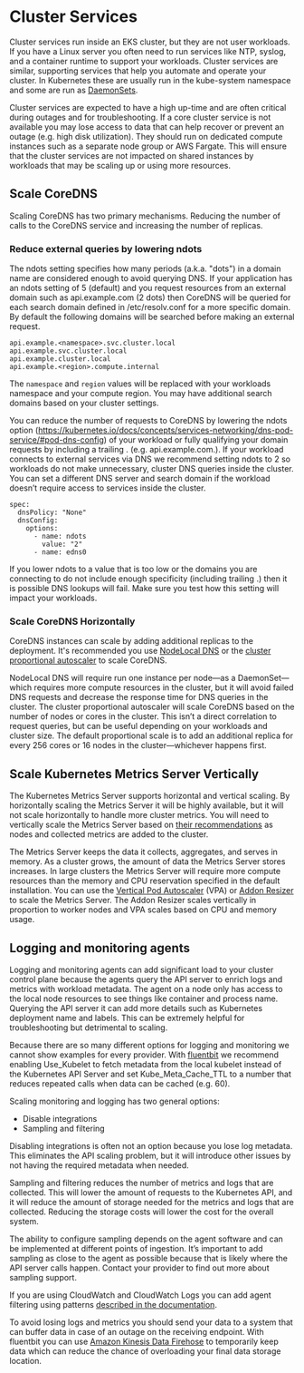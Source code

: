 # Cluster Services

Cluster services run inside an EKS cluster, but they are not user workloads. If you have a Linux server you often need to run services like NTP, syslog, and a container runtime to support your workloads. Cluster services are similar, supporting services that help you automate and operate your cluster. In Kubernetes these are usually run in the kube-system namespace and some are run as [DaemonSets](https://kubernetes.io/docs/concepts/workloads/controllers/daemonset/).

Cluster services are expected to have a high up-time and are often critical during outages and for troubleshooting. If a core cluster service is not available you may lose access to data that can help recover or prevent an outage (e.g. high disk utilization). They should run on dedicated compute instances such as a separate node group or AWS Fargate. This will ensure that the cluster services are not impacted on shared instances by workloads that may be scaling up or using more resources.

## Scale CoreDNS

Scaling CoreDNS has two primary mechanisms. Reducing the number of calls to the CoreDNS service and increasing the number of replicas.

### Reduce external queries by lowering ndots

The ndots setting specifies how many periods (a.k.a. "dots") in a domain name are considered enough to avoid querying DNS. If your application has an ndots setting of 5 (default) and you request resources from an external domain such as api.example.com (2 dots) then CoreDNS will be queried for each search domain defined in /etc/resolv.conf for a more specific domain. By default the following domains will be searched before making an external request.

```
api.example.<namespace>.svc.cluster.local
api.example.svc.cluster.local
api.example.cluster.local
api.example.<region>.compute.internal
```

The `namespace` and `region` values will be replaced with your workloads namespace and your compute region. You may have additional search domains based on your cluster settings.

You can reduce the number of requests to CoreDNS by lowering the ndots option (https://kubernetes.io/docs/concepts/services-networking/dns-pod-service/#pod-dns-config) of your workload or fully qualifying your domain requests by including a trailing . (e.g. api.example.com.). If your workload connects to external services via DNS we recommend setting ndots to 2 so workloads do not make unnecessary, cluster DNS queries inside the cluster. You can set a different DNS server and search domain if the workload doesn’t require access to services inside the cluster.

```
spec:
  dnsPolicy: "None"
  dnsConfig:
    options:
      - name: ndots
        value: "2"
      - name: edns0
```

If you lower ndots to a value that is too low or the domains you are connecting to do not include enough specificity (including trailing .) then it is possible DNS lookups will fail. Make sure you test how this setting will impact your workloads.

### Scale CoreDNS Horizontally 

CoreDNS instances can scale by adding additional replicas to the deployment. It's recommended you use [NodeLocal DNS](https://kubernetes.io/docs/tasks/administer-cluster/nodelocaldns/) or the [cluster proportional autoscaler](https://github.com/kubernetes-sigs/cluster-proportional-autoscaler) to scale CoreDNS.

NodeLocal DNS will require run one instance per node—as a DaemonSet—which requires more compute resources in the cluster, but it will avoid failed DNS requests and decrease the response time for DNS queries in the cluster. The cluster proportional autoscaler will scale CoreDNS based on the number of nodes or cores in the cluster. This isn’t a direct correlation to request queries, but can be useful depending on your workloads and cluster size. The default proportional scale is to add an additional replica for every 256 cores or 16 nodes in the cluster—whichever happens first.

## Scale Kubernetes Metrics Server Vertically

The Kubernetes Metrics Server supports horizontal and vertical scaling. By horizontally scaling the Metrics Server it will be highly available, but it will not scale horizontally to handle more cluster metrics. You will need to vertically scale the Metrics Server based on [their recommendations](https://kubernetes-sigs.github.io/metrics-server/#scaling) as nodes and collected metrics are added to the cluster.

The Metrics Server keeps the data it collects, aggregates, and serves in memory. As a cluster grows, the amount of data the Metrics Server stores increases. In large clusters the Metrics Server will require more compute resources than the memory and CPU reservation specified in the default installation. You can use the [Vertical Pod Autoscaler](https://github.com/kubernetes/autoscaler/tree/master/vertical-pod-autoscaler) (VPA) or [Addon Resizer](https://github.com/kubernetes/autoscaler/tree/master/addon-resizer) to scale the Metrics Server. The Addon Resizer scales vertically in proportion to worker nodes and VPA scales based on CPU and memory usage.

## Logging and monitoring agents

Logging and monitoring agents can add significant load to your cluster control plane because the agents query the API server to enrich logs and metrics with workload metadata. The agent on a node only has access to the local node resources to see things like container and process name. Querying the API server it can add more details such as Kubernetes deployment name and labels. This can be extremely helpful for troubleshooting but detrimental to scaling.

Because there are so many different options for logging and monitoring we cannot show examples for every provider. With [fluentbit](https://docs.fluentbit.io/manual/pipeline/filters/kubernetes) we recommend enabling Use_Kubelet to fetch metadata from the local kubelet instead of the Kubernetes API Server and set Kube_Meta_Cache_TTL to a number that reduces repeated calls when data can be cached (e.g. 60).

Scaling monitoring and logging has two general options:

* Disable integrations
* Sampling and filtering

Disabling integrations is often not an option because you lose log metadata. This eliminates the API scaling problem, but it will introduce other issues by not having the required metadata when needed.

Sampling and filtering reduces the number of metrics and logs that are collected. This will lower the amount of requests to the Kubernetes API, and it will reduce the amount of storage needed for the metrics and logs that are collected. Reducing the storage costs will lower the cost for the overall system.

The ability to configure sampling depends on the agent software and can be implemented at different points of ingestion. It’s important to add sampling as close to the agent as possible because that is likely where the API server calls happen. Contact your provider to find out more about sampling support.

If you are using CloudWatch and CloudWatch Logs you can add agent filtering using patterns [described in the documentation](https://docs.aws.amazon.com/AmazonCloudWatch/latest/logs/FilterAndPatternSyntax.html).

To avoid losing logs and metrics you should send your data to a system that can buffer data in case of an outage on the receiving endpoint. With fluentbit you can use [Amazon Kinesis Data Firehose](https://docs.fluentbit.io/manual/pipeline/outputs/firehose) to temporarily keep data which can reduce the chance of overloading your final data storage location.

